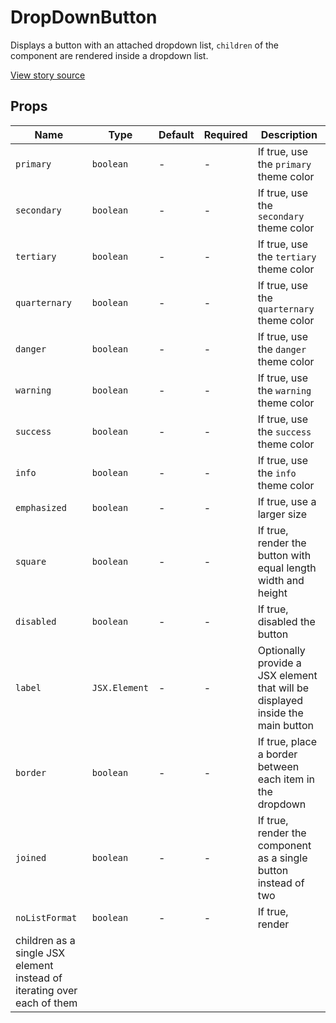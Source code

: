 # DropDownButton

Displays a button with an attached dropdown list, `children` of the component
are rendered inside a dropdown list.

[View story source](https://github.com/balena-io-modules/rendition/blob/master/src/components/DropDownButton/story.js)

## Props

| Name          | Type      | Default   | Required   | Description                                          |
| ------ | ------ | --------- | ---------- | ------------- |
| `primary`     | `boolean` | -         | -          | If true, use the `primary` theme color               |
| `secondary`   | `boolean` | -         | -          | If true, use the `secondary` theme color             |
| `tertiary`    | `boolean` | -         | -          | If true, use the `tertiary` theme color              |
| `quarternary` | `boolean` | -         | -          | If true, use the `quarternary` theme color           |
| `danger`      | `boolean` | -         | -          | If true, use the `danger` theme color                |
| `warning`     | `boolean` | -         | -          | If true, use the `warning` theme color               |
| `success`     | `boolean` | -         | -          | If true, use the `success` theme color               |
| `info`        | `boolean` | -         | -          | If true, use the `info` theme color                  |
| `emphasized`  | `boolean` | -         | -          | If true, use a larger size                           |
| `square`      | `boolean` | -         | -          | If true, render the button with equal length width and height |
| `disabled`      | `boolean` | -         | -          | If true, disabled the button |
| `label`      | `JSX.Element` | -         | -          | Optionally provide a JSX element that will be displayed inside the main button |
| `border`      | `boolean` | -         | -          | If true, place a border between each item in the dropdown |
| `joined`      | `boolean` | -         | -          | If true, render the component as a single button instead of two |
| `noListFormat`      | `boolean` | -         | -          | If true, render
children as a single JSX element instead of iterating over each of them |


